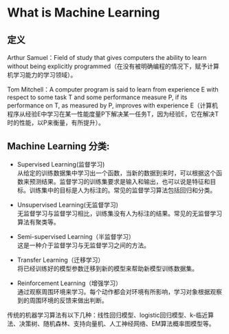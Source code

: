 # What is Machine Learning  

## 定义  

Arthur Samuel：Field of study that gives computers the ability to learn without being explicitly programmed（在没有被明确编程的情况下，赋予计算机学习能力的学习领域）。  

Tom Mitchell：A computer program is said to learn from experience E with respect to some task T and some performance measure P, if its performance on T, as measured by P, improves with experience E（计算机程序从经验E中学习在某一性能度量P下解决某一任务T，因为经验E，它在解决T时的性能，以P来衡量，有所提升）。  

## Machine Learning 分类:  
- Supervised Learning(监督学习)  
从给定的训练数据集中学习出一个函数，当新的数据到来时，可以根据这个函数来预测结果。监督学习的训练集要求是输入和输出，也可以说是特征和目标。训练集中的目标是人为标注的。常见的监督学习算法包括回归和分类。  

- Unsupervised Learning(无监督学习)  
无监督学习与监督学习相比，训练集没有人为标注的结果。常见的无监督学习算法有聚类等。  

- Semi-supervised Learning（半监督学习）  
这是一种介于监督学习与无监督学习之间的方法。  

- Transfer Learning（迁移学习）  
将已经训练好的模型参数迁移到新的模型来帮助新模型训练数据集。  

- Reinforcement Learning（增强学习）  
通过观察周围环境来学习。每个动作都会对环境有所影响，学习对象根据观察到的周围环境的反馈来做出判断。  

传统的机器学习算法有以下几种：线性回归模型、logistic回归模型、k-临近算法、决策树、随机森林、支持向量机、人工神经网络、EM算法概率图模型等。
